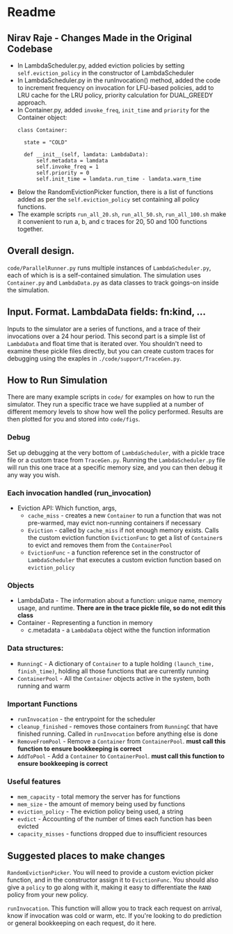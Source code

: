 
# Readme

## Nirav Raje - Changes Made in the Original Codebase

- In LambdaScheduler.py, added eviction policies by setting `self.eviction_policy` in the constructor of LambdaScheduler
- In LambdaScheduler.py in the runInvocation() method, added the code to increment frequency on invocation for LFU-based policies, add to LRU cache for the LRU policy, priority calculation for DUAL_GREEDY approach.
- In Container.py, added `invoke_freq`, `init_time` and `priority` for the Container object:
  ```
  class Container:
    
    state = "COLD"
    
    def __init__(self, lamdata: LambdaData):
        self.metadata = lamdata
        self.invoke_freq = 1
        self.priority = 0
        self.init_time = lamdata.run_time - lamdata.warm_time
  ```
- Below the RandomEvictionPicker function, there is a list of functions added as per the `self.eviction_policy` set containing all policy functions.
- The example scripts `run_all_20.sh`, `run_all_50.sh`, `run_all_100.sh` make it convenient to run a, b, and c traces for 20, 50 and 100 functions together.

## Overall design. 

`code/ParallelRunner.py` runs multiple instances of `LambdaScheduler.py`, each of which is is a self-contained simulation.
The simulation uses `Container.py` and `LambdaData.py` as data classes to track goings-on inside the simulation.

## Input. Format. LambdaData fields: fn:kind, ... 

Inputs to the simulator are a series of functions, and a trace of their invocations over a 24 hour period.
This second part is a simple list of `LambdaData` and float time that is iterated over.
You shouldn't need to examine these pickle files directly, but you can create custom traces for debugging using the exaples in `./code/support/TraceGen.py`.

## How to Run Simulation

There are many example scripts in `code/` for examples on how to run the simulator.
They run a specific trace we have supplied at a number of different memory levels to show how well the policy performed.
Results are then plotted for you and stored into `code/figs`.

### Debug

Set up debugging at the very bottom of `LambdaScheduler`, with a pickle trace file or a custom trace from `TraceGen.py`.
Running the `LambdaScheduler.py` file will run this one trace at a specific memory size, and you can then debug it any way you wish.

### Each invocation handled (run_invocation)

- Eviction API: Which function, args, 
  - `cache_miss` - creates a new `Container` to run a function that was not pre-warmed, may evict non-running containers if necessary
  - `Eviction` - called by `cache_miss` if not enough memory exists. Calls the custom eviction function `EvictionFunc` to get a list of `Container`s to evict and removes them from the `ContainerPool`
  - `EvictionFunc` - a function reference set in the constructor of `LambdaScheduler` that executes a custom eviction function based on `eviction_policy`

### Objects
  - LambdaData - The information about a function: unique name, memory usage, and runtime. **There are in the trace pickle file, so do not edit this class**
  - Container - Representing a function in memory
    - c.metadata - a `LambdaData` object withe the function information

### Data structures:
 - `RunningC` - A dictionary of `Container` to a tuple holding `(launch_time, finish_time)`, holding all those functions that are currently running
 - `ContainerPool` - All the `Container` objects active in the system, both running and warm

### Important Functions
  - `runInvocation` - the entrypoint for the scheduler
  - `cleanup_finished` - removes those containers from `RunningC` that have finished running. Called in `runInvocation` before anything else is done
  - `RemoveFromPool` - Remove a `Container` from `ContainerPool`. **must call this function to ensure bookkeeping is correct**
  - `AddToPool` - Add a `Container` to `ContainerPool`. **must call this function to ensure bookkeeping is correct**

### Useful features
  - `mem_capacity` - total memory the server has for functions
  - `mem_size` - the amount of memory being used by functions
  - `eviction_policy` - The eviction policy being used, a string
  - `evdict` - Accounting of the number of times each function has been evicted
  - `capacity_misses` - functions dropped due to insufficient resources

## Suggested places to make changes

`RandomEvictionPicker`. 
You will need to provide a custom eviction picker function, and in the constructor assign it to `EvictionFunc`.
You should also give a `policy` to go along with it, making it easy to differentiate the `RAND` policy from your new policy.


`runInvocation`.
This function will allow you to track each request on arrival, know if invocation was cold or warm, etc.
If you're looking to do prediction or general bookkeeping on each request, do it here. 

